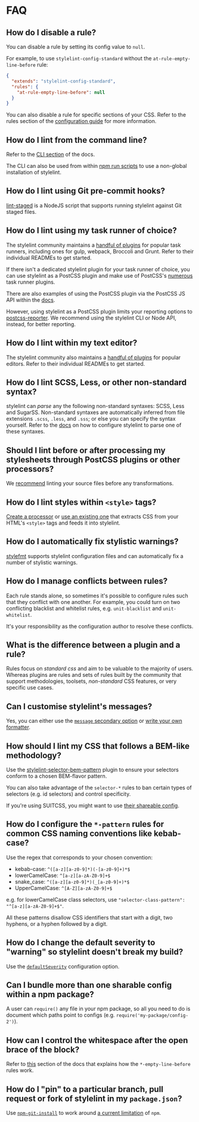 # FAQ

## How do I disable a rule?

You can disable a rule by setting its config value to `null`.

For example, to use `stylelint-config-standard` without the `at-rule-empty-line-before` rule:
```json
{
  "extends": "stylelint-config-standard",
  "rules": {
    "at-rule-empty-line-before": null
  }
}
```

You can also disable a rule for specific sections of your CSS. Refer to the rules section of the [configuration guide](https://github.com/stylelint/stylelint/blob/master/docs/user-guide/configuration.md#rules) for more information.

## How do I lint from the command line?

Refer to the [CLI section](/docs/user-guide/cli.md) of the docs.

The CLI can also be used from within [npm run scripts](http://blog.keithcirkel.co.uk/how-to-use-npm-as-a-build-tool/) to use a non-global installation of stylelint.

## How do I lint using Git pre-commit hooks?

[lint-staged](https://github.com/okonet/lint-staged) is a NodeJS script that supports running stylelint against Git staged files.

## How do I lint using my task runner of choice?

The stylelint community maintains a [handful of plugins](/docs/user-guide/complementary-tools.md#build-tool-plugins) for popular task runners, including ones for gulp, webpack, Broccoli and Grunt. Refer to their individual READMEs to get started.

If there isn't a dedicated stylelint plugin for your task runner of choice, you can use stylelint as a PostCSS plugin and make use of PostCSS's [numerous](https://github.com/postcss/postcss#runners) task runner plugins.

There are also examples of using the PostCSS plugin via the PostCSS JS API within the [docs](/docs/user-guide/postcss-plugin.md).

However, using stylelint as a PostCSS plugin limits your reporting options to [postcss-reporter](https://github.com/postcss/postcss-reporter/). We recommend using the stylelint CLI or Node API, instead, for better reporting.

## How do I lint within my text editor?

The stylelint community also maintains a [handful of plugins](/docs/user-guide/complementary-tools.md#editor-plugins) for popular editors. Refer to their individual READMEs to get started.

## How do I lint SCSS, Less, or other non-standard syntax?

stylelint can *parse* any the following non-standard syntaxes: SCSS, Less and SugarSS. Non-standard syntaxes are automatically inferred from file extensions `.scss`, `.less`, and `.sss`; or else you can specify the syntax yourself. Refer to the [docs](/docs/user-guide/css-processors.md#parsing-non-standard-syntax) on how to configure stylelint to parse one of these syntaxes.

## Should I lint before or after processing my stylesheets through PostCSS plugins or other processors?

We [recommend](/docs/user-guide/css-processors.md) linting your source files before any transformations.

## How do I lint styles within `<style>` tags?

[Create a processor](/docs/developer-guide/processors.md) or [use an existing one](/docs/user-guide/configuration.md#processors) that extracts CSS from your HTML's `<style>` tags and feeds it into stylelint.

## How do I automatically fix stylistic warnings?

[stylefmt](https://github.com/morishitter/stylefmt) supports stylelint configuration files and can automatically fix a number of stylistic warnings.

## How do I manage conflicts between rules?

Each rule stands alone, so sometimes it's possible to configure rules such that they conflict with one another. For example, you could turn on two conflicting blacklist and whitelist rules, e.g. `unit-blacklist` and `unit-whitelist`.

It's your responsibility as the configuration author to resolve these conflicts.

## What is the difference between a plugin and a rule?

Rules focus on *standard css* and aim to be valuable to the majority of users. Whereas plugins are rules and sets of rules built by the community that support methodologies, toolsets, *non-standard* CSS features, or very specific use cases.

## Can I customise stylelint's messages?

Yes, you can either use the [`message` secondary option](/docs/user-guide/configuration.md#custom-messages) or [write your own formatter](/docs/developer-guide/formatters.md).

## How should I lint my CSS that follows a BEM-like methodology?

Use the [stylelint-selector-bem-pattern](https://github.com/davidtheclark/stylelint-selector-bem-pattern) plugin to ensure your selectors conform to a chosen BEM-flavor pattern.

You can also take advantage of the `selector-*` rules to ban certain types of selectors (e.g. id selectors) and control specificity.

If you're using SUITCSS, you might want to use [their shareable config](https://github.com/suitcss/stylelint-config-suitcss).

## How do I configure the `*-pattern` rules for common CSS naming conventions like kebab-case?

Use the regex that corresponds to your chosen convention:

-   kebab-case: `^([a-z][a-z0-9]*)(-[a-z0-9]+)*$`
-   lowerCamelCase: `^[a-z][a-zA-Z0-9]+$`
-   snake\_case: `^([a-z][a-z0-9]*)(_[a-z0-9]+)*$`
-   UpperCamelCase: `^[A-Z][a-zA-Z0-9]+$`

e.g. for lowerCamelCase class selectors, use `"selector-class-pattern": "^[a-z][a-zA-Z0-9]+$"`.

All these patterns disallow CSS identifiers that start with a digit, two hyphens, or a hyphen followed by a digit.

## How do I change the default severity to "warning" so stylelint doesn't break my build?

Use the [`defaultSeverity`](/docs/user-guide/configuration.md#defaultSeverity) configuration option.

## Can I bundle more than one sharable config within a npm package?

A user can `require()` any file in your npm package, so all you need to do is document which paths point to configs (e.g. `require('my-package/config-2')`).

## How can I control the whitespace after the open brace of the block?

Refer to [this](/docs/user-guide/about-rules.md#-empty-line-before-and--max-empty-lines) section of the docs that explains how the `*-empty-line-before` rules work.

## How do I "pin" to a particular branch, pull request or fork of stylelint in my `package.json`?

Use [`npm-git-install`](https://github.com/lzrski/npm-git-install) to work around [a current limitation](https://github.com/npm/npm/issues/3055) of `npm`.
